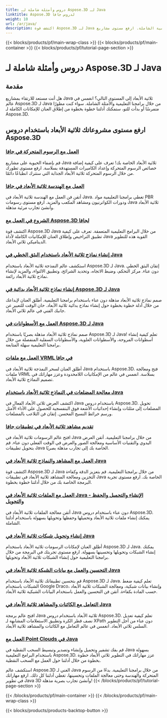 ```yaml
---
title: دروس وأمثلة شاملة لـ Aspose.3D لـ Java
linktitle: Aspose.3D لدروس جافا
weight: 10
url: /ar/java/
description: اكتشف قوة Aspose.3D لـ Java من خلال البرامج التعليمية الشاملة. ارفع مستوى مشاريع Java ثلاثية الأبعاد الخاصة بك من خلال البرامج التعليمية حول الرسوم المتحركة والهندسة والترخيص والمزيد!
---
```


{{< blocks/products/pf/main-wrap-class >}}
{{< blocks/products/pf/main-container >}}
{{< blocks/products/pf/tutorial-page-section >}}

# دروس وأمثلة شاملة لـ Aspose.3D لـ Java

## مقدمة

هل أنت مستعد للارتقاء بمشاريع Java ثلاثية الأبعاد إلى المستوى التالي؟ انغمس في عالم Aspose.3D لـ Java من خلال برامجنا التعليمية والأمثلة الشاملة. سواء كنت مطورًا متمرسًا أو بدأت للتو، ستمكنك أدلتنا خطوة بخطوة من إطلاق العنان للإمكانات الكاملة لـ Aspose.3D.

## ارفع مستوى مشروعاتك ثلاثية الأبعاد باستخدام دروس Aspose.3D

### [العمل مع الرسوم المتحركة في جافا](./animations/)

قم بإضفاء الحيوية على مشاريع Java ثلاثية الأبعاد الخاصة بك! تعرف على كيفية إضافة خصائص الرسوم المتحركة وإعداد الكاميرات المستهدفة بسلاسة. ارفع مستوى تطورك من خلال الرسوم المتحركة ثلاثية الأبعاد الجذابة التي ستترك انطباعًا دائمًا.

### [العمل مع الهندسة ثلاثية الأبعاد في جافا](./geometry/)

أتقن فن العمل مع الهندسة ثلاثية الأبعاد في Java. تغطي برامجنا التعليمية مواد PBR ودورات الكواترنيون ومشاهد المكعب والمزيد. ارفع مستوى رسومات Java ثلاثية الأبعاد وأنشئ تجارب مرئية مذهلة.

### [الشروع في العمل مع Aspose.3D لجافا](./licensing/)

اكتشف قوة Aspose.3D Java من خلال البرامج التعليمية المتعمقة. تعرف على كيفية تطبيق التراخيص وإطلاق العنان للإمكانيات الكاملة لأداة Java القوية هذه للتطوير الديناميكي ثلاثي الأبعاد.

### [إنشاء نماذج ثلاثية الأبعاد باستخدام البثق الخطي في Java](./linear-extrusion/)

استكشف عالم النمذجة ثلاثية الأبعاد باستخدام Aspose.3D لـ Java. إتقان البثق الخطي دون عناء. مركز التحكم، وضبط الاتجاه، وتحديد الشرائح، وتطبيق الالتواء، والمزيد لإنشاء نماذج ثلاثية الأبعاد رائعة.

### [إنشاء نماذج ثلاثية الأبعاد بدائية في Aspose.3D لـ Java](./primitive-3d-models/)

صمم نماذج ثلاثية الأبعاد مذهلة دون عناء باستخدام برامجنا التعليمية. أطلق العنان لإبداعك من خلال أدلة خطوة بخطوة حول إنشاء نماذج بدائية ثلاثية الأبعاد. حان الوقت للتعبير عن جانبك الفني في عالم ثلاثي الأبعاد.

### [العمل مع الأسطوانات في Aspose.3D لـ Java](./cylinders/)

صمم نماذج ثلاثية الأبعاد مذهلة بصريًا باستخدام Aspose.3D لـ Java! تعلم كيفية إنشاء أسطوانات المروحة، والأسطوانات العلوية، والأسطوانات السفلية المنفصلة من خلال برامجنا التعليمية سهلة المتابعة.

### [العمل مع ملفات VRML في جافا](./vrml-files/)

أطلق العنان لسحر النمذجة ثلاثية الأبعاد في Java باستخدام Aspose.3D. فتح ومعالجة ملفات VRML بسلاسة. انغمس في عالم من الإمكانيات اللامحدودة وعزز مهاراتك في تصميم النماذج ثلاثية الأبعاد.

### [معالجة المضلعات في النماذج ثلاثية الأبعاد باستخدام Java](./polygon/)

اكتشف العرض ثلاثي الأبعاد الفعال في Java باستخدام دروس Aspose.3D. تحويل المضلعات إلى مثلثات وإنشاء إحداثيات الأشعة فوق البنفسجية للحصول على الأداء الأمثل ورسم خرائط النسيج المحسن. إتقان فن التلاعب بالمضلعات.

### [تقديم مشاهد ثلاثية الأبعاد في تطبيقات جافا](./rendering-3d-scenes/)

افتح عالم الرسومات ثلاثية الأبعاد في Java من خلال برامجنا التعليمية. أتقن العرض اليدوي والتقنيات الأساسية ومعالجة الصور والعرض في الوقت الفعلي دون عناء. قم بتحويل تطبيقات Java الخاصة بك إلى تجارب مذهلة بصريًا.

### [العمل مع المشاهد والنماذج ثلاثية الأبعاد في Java](./3d-scenes-and-models/)

اكتشف قوة Aspose.3D لـ Java من خلال برامجنا التعليمية. قم بتعزيز الدقة وكفاءة التخزين ومعالجة المشاهد ثلاثية الأبعاد في تطبيقات Java الخاصة بك. ارفع مستوى تجربة البرمجة الخاصة بك من خلال أدلتنا خطوة بخطوة.

### [العمل مع الملفات ثلاثية الأبعاد في Java - الإنشاء والتحميل والحفظ والتحويل](./load-and-save/)

أتقن معالجة الملفات ثلاثية الأبعاد في Java دون عناء باستخدام دروس Aspose.3D. يمكنك إنشاء ملفات ثلاثية الأبعاد وتحميلها وحفظها وتحويلها بسهولة باستخدام أدلتنا الشاملة.

### [إنشاء وتحويل شبكات ثلاثية الأبعاد في Java](./transforming-3d-meshes/)

أطلق العنان لإمكانات الرسومات ثلاثية الأبعاد باستخدام Aspose.3D لـ Java. يمكنك إنشاء الشبكات وتحويلها وتحسينها بسهولة. ارفع مستوى تجربتك في البرمجة من خلال برامجنا التعليمية حول إنشاء الشبكات ثلاثية الأبعاد وتحويلها.

### [التحسين والعمل مع بيانات الشبكة ثلاثية الأبعاد في Java](./3d-mesh-data/)

قم بتحسين تطبيقاتك ثلاثية الأبعاد باستخدام Aspose.3D لـ Java. تعلم كيفية ضغط الشبكات باستخدام Google Draco، وإنشاء بيانات شبكية، ومعالجة الشبكات ثلاثية الأبعاد حسب المادة بكفاءة. أتقن فن التحسين والعمل باستخدام البيانات الشبكية ثلاثية الأبعاد.

### [التعامل مع الكائنات والمشاهد ثلاثية الأبعاد في Java](./3d-objects-and-scenes/)

افتح عالم برمجة Java ثلاثية الأبعاد باستخدام دروس Aspose.3D. تعلم كيفية تعديل نصف قطر الكرة وتطبيق الاستعلامات المشابهة لـ XPath دون عناء من أجل التطوير السلس ثلاثي الأبعاد. انغمس في عالم التعامل مع الكائنات والمشاهد ثلاثية الأبعاد.

### [العمل مع Point Clouds في Java](./point-clouds/)

قم بفك تشفير وتحميل وإنشاء وتصدير وتبسيط السحب النقطية في Java بسهولة باستخدام البرامج التعليمية Aspose.3D. عزز مهاراتك في التطوير ثلاثي الأبعاد خطوة بخطوة من خلال أدلتنا حول العمل مع السحب النقطية.

استكشف عالم Aspose.3D الغني لـ Java من خلال برامجنا التعليمية. بدءًا من الرسوم المتحركة والهندسة وحتى معالجة الملفات وتحسينها، تغطي أدلتنا كل ذلك. ارفع مهاراتك في تطوير Java 3D وأنشئ تجارب بصرية مذهلة!
{{< /blocks/products/pf/tutorial-page-section >}}

{{< /blocks/products/pf/main-container >}}
{{< /blocks/products/pf/main-wrap-class >}}

{{< blocks/products/products-backtop-button >}}
